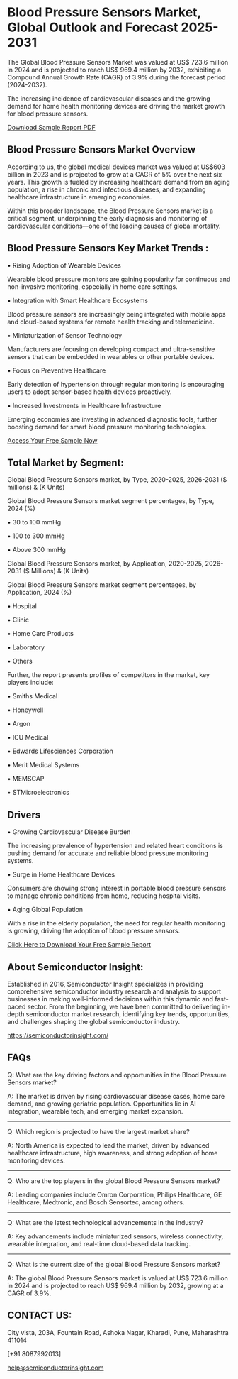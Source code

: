 <h1>Blood Pressure Sensors Market, Global Outlook and Forecast 2025-2031</h1>

The Global Blood Pressure Sensors Market was valued at US$ 723.6 million in 2024 and is projected to reach US$ 969.4 million by 2032, exhibiting a Compound Annual Growth Rate (CAGR) of 3.9% during the forecast period (2024-2032).

The increasing incidence of cardiovascular diseases and the growing demand for home health monitoring devices are driving the market growth for blood pressure sensors.

[Download Sample Report PDF](https://semiconductorinsight.com/download-sample-report/?product_id=87991)

<h2>Blood Pressure Sensors Market Overview</h2>

According to us, the global medical devices market was valued at US$603 billion in 2023 and is projected to grow at a CAGR of 5% over the next six years. This growth is fueled by increasing healthcare demand from an aging population, a rise in chronic and infectious diseases, and expanding healthcare infrastructure in emerging economies.

Within this broader landscape, the Blood Pressure Sensors market is a critical segment, underpinning the early diagnosis and monitoring of cardiovascular conditions—one of the leading causes of global mortality.

<h2>Blood Pressure Sensors Key Market Trends  :</h2>

•	Rising Adoption of Wearable Devices

Wearable blood pressure monitors are gaining popularity for continuous and non-invasive monitoring, especially in home care settings.

•	Integration with Smart Healthcare Ecosystems

Blood pressure sensors are increasingly being integrated with mobile apps and cloud-based systems for remote health tracking and telemedicine.

•	Miniaturization of Sensor Technology

Manufacturers are focusing on developing compact and ultra-sensitive sensors that can be embedded in wearables or other portable devices.

•	Focus on Preventive Healthcare

Early detection of hypertension through regular monitoring is encouraging users to adopt sensor-based health devices proactively.

•	Increased Investments in Healthcare Infrastructure

Emerging economies are investing in advanced diagnostic tools, further boosting demand for smart blood pressure monitoring technologies.

[Access Your Free Sample Now](https://semiconductorinsight.com/report/blood-pressure-sensors-market/)

<h2>Total Market by Segment:</h2>

Global Blood Pressure Sensors market, by Type, 2020-2025, 2026-2031 ($ millions) & (K Units)

Global Blood Pressure Sensors market segment percentages, by Type, 2024 (%)

•	30 to 100 mmHg

•	100 to 300 mmHg

•	Above 300 mmHg

Global Blood Pressure Sensors market, by Application, 2020-2025, 2026-2031 ($ Millions) & (K Units)

Global Blood Pressure Sensors market segment percentages, by Application, 2024 (%)

•	Hospital

•	Clinic

•	Home Care Products

•	Laboratory

•	Others

Further, the report presents profiles of competitors in the market, key players include:

•	Smiths Medical

•	Honeywell

•	Argon

•	ICU Medical

•	Edwards Lifesciences Corporation

•	Merit Medical Systems

•	MEMSCAP

•	STMicroelectronics

<h2>Drivers</h2>

•	Growing Cardiovascular Disease Burden

The increasing prevalence of hypertension and related heart conditions is pushing demand for accurate and reliable blood pressure monitoring systems.

•	Surge in Home Healthcare Devices

Consumers are showing strong interest in portable blood pressure sensors to manage chronic conditions from home, reducing hospital visits.

•	Aging Global Population

With a rise in the elderly population, the need for regular health monitoring is growing, driving the adoption of blood pressure sensors.

[Click Here to Download Your Free Sample Report ](https://semiconductorinsight.com/report/blood-pressure-sensors-market/)

<h2>About Semiconductor Insight:</h2>

Established in 2016, Semiconductor Insight specializes in providing comprehensive semiconductor industry research and analysis to support businesses in making well-informed decisions within this dynamic and fast-paced sector. From the beginning, we have been committed to delivering in-depth semiconductor market research, identifying key trends, opportunities, and challenges shaping the global semiconductor industry.

https://semiconductorinsight.com/

<h2>FAQs</h2>

Q: What are the key driving factors and opportunities in the Blood Pressure Sensors market?

A: The market is driven by rising cardiovascular disease cases, home care demand, and growing geriatric population. Opportunities lie in AI integration, wearable tech, and emerging market expansion.

________________________________________

Q: Which region is projected to have the largest market share?

A: North America is expected to lead the market, driven by advanced healthcare infrastructure, high awareness, and strong adoption of home monitoring devices.

________________________________________

Q: Who are the top players in the global Blood Pressure Sensors market?

A: Leading companies include Omron Corporation, Philips Healthcare, GE Healthcare, Medtronic, and Bosch Sensortec, among others.

________________________________________

Q: What are the latest technological advancements in the industry?

A: Key advancements include miniaturized sensors, wireless connectivity, wearable integration, and real-time cloud-based data tracking.

________________________________________

Q: What is the current size of the global Blood Pressure Sensors market?

A: The global Blood Pressure Sensors market is valued at US$ 723.6 million in 2024 and is projected to reach US$ 969.4 million by 2032, growing at a CAGR of 3.9%.

<h2>CONTACT US:</h2>

City vista, 203A, Fountain Road, Ashoka Nagar, Kharadi, Pune, Maharashtra 411014

[+91 8087992013]

help@semiconductorinsight.com



